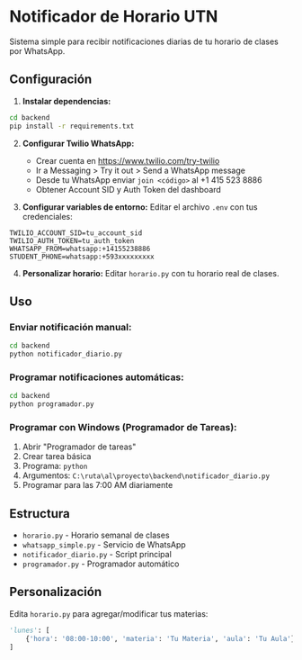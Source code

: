 # Notificador de Horario UTN

Sistema simple para recibir notificaciones diarias de tu horario de clases por WhatsApp.

## Configuración

1. **Instalar dependencias:**
```bash
cd backend
pip install -r requirements.txt
```

2. **Configurar Twilio WhatsApp:**
   - Crear cuenta en https://www.twilio.com/try-twilio
   - Ir a Messaging > Try it out > Send a WhatsApp message
   - Desde tu WhatsApp enviar `join <código>` al +1 415 523 8886
   - Obtener Account SID y Auth Token del dashboard

3. **Configurar variables de entorno:**
Editar el archivo `.env` con tus credenciales:
```
TWILIO_ACCOUNT_SID=tu_account_sid
TWILIO_AUTH_TOKEN=tu_auth_token
WHATSAPP_FROM=whatsapp:+14155238886
STUDENT_PHONE=whatsapp:+593xxxxxxxxx
```

4. **Personalizar horario:**
Editar `horario.py` con tu horario real de clases.

## Uso

### Enviar notificación manual:
```bash
cd backend
python notificador_diario.py
```

### Programar notificaciones automáticas:
```bash
cd backend
python programador.py
```

### Programar con Windows (Programador de Tareas):
1. Abrir "Programador de tareas"
2. Crear tarea básica
3. Programa: `python`
4. Argumentos: `C:\ruta\al\proyecto\backend\notificador_diario.py`
5. Programar para las 7:00 AM diariamente

## Estructura

- `horario.py` - Horario semanal de clases
- `whatsapp_simple.py` - Servicio de WhatsApp
- `notificador_diario.py` - Script principal
- `programador.py` - Programador automático

## Personalización

Edita `horario.py` para agregar/modificar tus materias:
```python
'lunes': [
    {'hora': '08:00-10:00', 'materia': 'Tu Materia', 'aula': 'Tu Aula'},
]
```